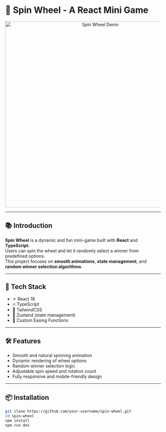 # 🎯 Spin Wheel - A React Mini Game  

<div align="center">
  <img src="demo.gif" alt="Spin Wheel Demo" width="600" />
</div>

---

## 📚 Introduction  
**Spin Wheel** is a dynamic and fun mini-game built with **React** and **TypeScript**.  
Users can spin the wheel and let it randomly select a winner from predefined options.  
This project focuses on **smooth animations**, **state management**, and **random winner selection algorithms**.

---

## 🚀 Tech Stack  
- ⚛️ React 18  
- 🔥 TypeScript  
- 🎨 TailwindCSS  
- 🧠 Zustand (state management)  
- 🎰 Custom Easing Functions

---

## 🛠️ Features  
- Smooth and natural spinning animation  
- Dynamic rendering of wheel options  
- Random winner selection logic  
- Adjustable spin speed and rotation count  
- Fully responsive and mobile-friendly design

---

## 📦 Installation  

```bash
git clone https://github.com/your-username/spin-wheel.git
cd spin-wheel
npm install
npm run dev
